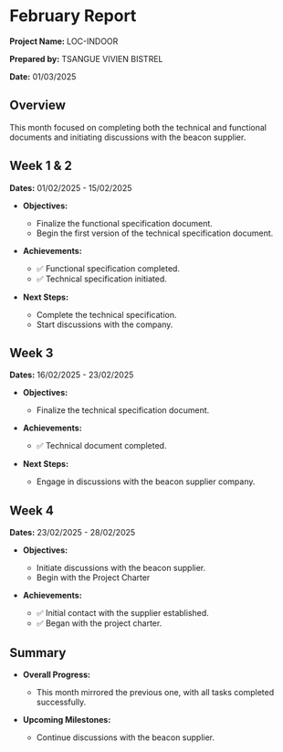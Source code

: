 # February Report

**Project Name:** LOC-INDOOR

**Prepared by:** TSANGUE VIVIEN BISTREL

**Date:** 01/03/2025

## Overview

This month focused on completing both the technical and functional documents and initiating discussions with the beacon supplier.

## Week 1 & 2

**Dates:** 01/02/2025 - 15/02/2025

- **Objectives:**
  - Finalize the functional specification document.
  - Begin the first version of the technical specification document.

- **Achievements:**
  - ✅ Functional specification completed.
  - ✅ Technical specification initiated.

- **Next Steps:**
  - Complete the technical specification.
  - Start discussions with the company.

## Week 3

**Dates:** 16/02/2025 - 23/02/2025

- **Objectives:**
  - Finalize the technical specification document.

- **Achievements:**
  - ✅ Technical document completed.

- **Next Steps:**
  - Engage in discussions with the beacon supplier company.

## Week 4

**Dates:** 23/02/2025 - 28/02/2025

- **Objectives:**
  - Initiate discussions with the beacon supplier.
  - Begin with the Project Charter

- **Achievements:**
  - ✅ Initial contact with the supplier established.
  - ✅ Began with the project charter.

## Summary

- **Overall Progress:**
  - This month mirrored the previous one, with all tasks completed successfully.

- **Upcoming Milestones:**
  - Continue discussions with the beacon supplier.
